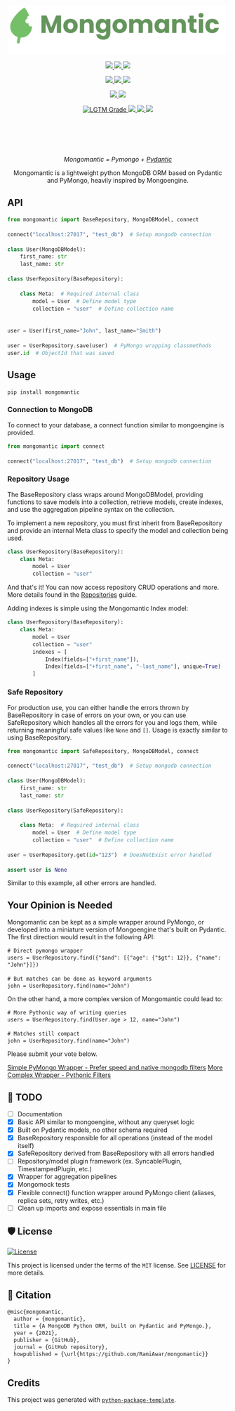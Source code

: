 ![Logo](https://github.com/RamiAwar/mongomantic/raw/main/docs/assets/text_logo.png)

<p align='center'>
  <a href="https://github.com/RamiAwar/mongomantic/actions?query=workflow%3Abuild">
    <img src='https://github.com/RamiAwar/mongomantic/workflows/build/badge.svg?branch=main&event=push'>
  </a>
  
  <a href="https://ramiawar.github.io/Mongomantic">
    <img src='https://img.shields.io/badge/docs-passing-brightgreen'>
  </a>
  
  <a href="https://pypi.org/project/mongomantic/">
    <img src='https://img.shields.io/pypi/v/mongomantic?color=green'>
  </a>
</p>

<p align='center'>
  <a href="https://github.com/PyCQA/bandit">
    <img src='https://img.shields.io/badge/security-bandit-green.svg'>
  </a>
  
  <a href="https://github.com/RamiAwar/mongomantic/blob/main/LICENSE">
    <img src='https://img.shields.io/github/license/RamiAwar/mongomantic'>
  </a>
  
  <a href="https://github.com/RamiAwar/mongomantic/pulls?utf8=%E2%9C%93&q=is%3Apr%20author%3Aapp%2Fdependabot">
    <img src='https://img.shields.io/badge/dependencies-up%20to%20date-brightgreen.svg'>
  </a>
</p>
 
<p align='center'>
  <a href="https://github.com/RamiAwar/mongomantic/blob/master/.pre-commit-config.yaml">
    <img src='https://img.shields.io/badge/pre--commit-enabled-brightgreen?logo=pre-commit&logoColor=white'>
  </a>
  
  <a href="https://github.com/RamiAwar/mongomantic/releases">
    <img src='https://img.shields.io/badge/%F0%9F%9A%80-semantic%20versions-informational.svg'>
  </a>
</p>

<p align='center'>
  <a href="https://lgtm.com/projects/g/RamiAwar/Mongomantic/context:python">
    <img alt="LGTM Grade" src="https://img.shields.io/lgtm/grade/python/github/RamiAwar/Mongomantic">
  </a>
  <a href="https://scrutinizer-ci.com/g/RamiAwar/Mongomantic/?branch=main">
  <img src='https://scrutinizer-ci.com/g/RamiAwar/Mongomantic/badges/quality-score.png?b=main'>
  </a>
  
  <a href="https://scrutinizer-ci.com/code-intelligence">
    <img src='https://scrutinizer-ci.com/g/RamiAwar/Mongomantic/badges/code-intelligence.svg?b=main'>
  </a>
  
  <a href="https://scrutinizer-ci.com/g/RamiAwar/Mongomantic/?branch=main">
    <img src='https://scrutinizer-ci.com/g/RamiAwar/Mongomantic/badges/coverage.png?b=main'>
  </a>
</p>

<br><br><br><br>

<p align="center">
    <em>Mongomantic = Pymongo + <a href="https://pydantic-docs.helpmanual.io/">Pydantic</a></em>
</p>

<p align="center">
  Mongomantic is a lightweight python MongoDB ORM based on Pydantic and PyMongo, heavily inspired by Mongoengine. 
</p>
  
## API

```python
from mongomantic import BaseRepository, MongoDBModel, connect

connect("localhost:27017", "test_db")  # Setup mongodb connection

class User(MongoDBModel):
    first_name: str
    last_name: str

class UserRepository(BaseRepository):

    class Meta:  # Required internal class
        model = User  # Define model type
        collection = "user"  # Define collection name


user = User(first_name="John", last_name="Smith")

user = UserRepository.save(user)  # PyMongo wrapping classmethods
user.id  # ObjectId that was saved

```

## Usage

```
pip install mongomantic
```

### Connection to MongoDB

To connect to your database, a connect function similar to mongoengine is provided.

```python
from mongomantic import connect

connect("localhost:27017", "test_db")  # Setup mongodb connection
```

### Repository Usage

The BaseRepository class wraps around MongoDBModel, providing functions to save models into a collection, retrieve models, create indexes, and use the aggregation pipeline syntax on the collection.

To implement a new repository, you must first inherit from BaseRepository and provide an internal Meta class to specify the model and collection being used.

```python hl_lines="3 4"
class UserRepository(BaseRepository):
    class Meta:
        model = User
        collection = "user"
```

And that's it! You can now access repository CRUD operations and more. More details found in the [Repositories](repository.md) guide.

Adding indexes is simple using the Mongomantic Index model:

```python hl_lines="2"
class UserRepository(BaseRepository):
    class Meta:
        model = User
        collection = "user"
        indexes = [
            Index(fields=["+first_name"]),
            Index(fields=["+first_name", "-last_name"], unique=True)
        ]
```

### Safe Repository

For production use, you can either handle the errors thrown by BaseRepository in case of errors on your own, or you can use SafeRepository which handles all the errors for you and logs them, while returning meaningful safe values like `None` and `[]`. Usage is exactly similar to using BaseRepository.

```python
from mongomantic import SafeRepository, MongoDBModel, connect

connect("localhost:27017", "test_db")  # Setup mongodb connection

class User(MongoDBModel):
    first_name: str
    last_name: str

class UserRepository(SafeRepository):

    class Meta:  # Required internal class
        model = User  # Define model type
        collection = "user"  # Define collection name

user = UserRepository.get(id="123")  # DoesNotExist error handled

assert user is None

```

Similar to this example, all other errors are handled.

## Your Opinion is Needed

Mongomantic can be kept as a simple wrapper around PyMongo, or developed into a miniature version of Mongoengine that's built on Pydantic.
The first direction would result in the following API:

```
# Direct pymongo wrapper
users = UserRepository.find({"$and": [{"age": {"$gt": 12}}, {"name": "John"}]})

# But matches can be done as keyword arguments
john = UserRepository.find(name="John")
```

On the other hand, a more complex version of Mongomantic could lead to:

```
# More Pythonic way of writing queries
users = UserRepository.find(User.age > 12, name="John")

# Matches still compact
john = UserRepository.find(name="John")
```

Please submit your vote below.

<p><a href="https://api.gh-polls.com/poll/01F2Y55FJSGXFMJW97Z143C6E0/Simple%20PyMongo%20Wrapper%20-%20Prefer%20speed%20and%20native%20mongodb%20filters/vote"><img src="https://api.gh-polls.com/poll/01F2Y55FJSGXFMJW97Z143C6E0/Simple%20PyMongo%20Wrapper%20-%20Prefer%20speed%20and%20native%20mongodb%20filters" alt="">Simple PyMongo Wrapper - Prefer speed and native mongodb filters</a>
<a href="https://api.gh-polls.com/poll/01F2Y55FJSGXFMJW97Z143C6E0/More%20Complex%20Wrapper%20-%20Pythonic%20filters/vote"><img src="https://api.gh-polls.com/poll/01F2Y55FJSGXFMJW97Z143C6E0/More%20Complex%20Wrapper%20-%20Pythonic%20filters" alt="">More Complex Wrapper - Pythonic Filters</a></p>

## 🚀 TODO

- [ ] Documentation
- [x] Basic API similar to mongoengine, without any queryset logic
- [x] Built on Pydantic models, no other schema required
- [x] BaseRepository responsible for all operations (instead of the model itself)
- [x] SafeRepository derived from BaseRepository with all errors handled
- [ ] Repository/model plugin framework (ex. SyncablePlugin, TimestampedPlugin, etc.)
- [x] Wrapper for aggregation pipelines
- [x] Mongomock tests
- [x] Flexible connect() function wrapper around PyMongo client (aliases, replica sets, retry writes, etc.)
- [ ] Clean up imports and expose essentials in main file

## 🛡 License

[![License](https://img.shields.io/github/license/RamiAwar/mongomantic)](https://github.com/RamiAwar/mongomantic/blob/main/LICENSE)

This project is licensed under the terms of the `MIT` license. See [LICENSE](https://github.com/RamiAwar/mongomantic/blob/main/LICENSE) for more details.

## 📃 Citation

```
@misc{mongomantic,
  author = {mongomantic},
  title = {A MongoDB Python ORM, built on Pydantic and PyMongo.},
  year = {2021},
  publisher = {GitHub},
  journal = {GitHub repository},
  howpublished = {\url{https://github.com/RamiAwar/mongomantic}}
}
```

## Credits

This project was generated with [`python-package-template`](https://github.com/TezRomacH/python-package-template).

